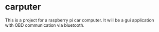 # carputer
This is a project for a raspberry pi car computer. It will be a gui application with OBD communication via bluetooth.
